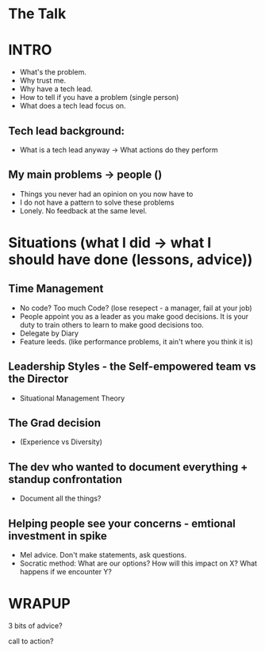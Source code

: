 The Talk
========

# INTRO
 * What's the problem. 
 * Why trust me. 
 * Why have a tech lead. 
 * How to tell if you have a problem (single person)
 * What does a tech lead focus on.

## Tech lead background: 
 * What is a tech lead anyway -> What actions do they perform

## My main problems -> people ()

* Things you never had an opinion on you now have to
* I do not have a pattern to solve these problems
* Lonely. No feedback at the same level.

# Situations (what I did -> what I should have done (lessons, advice))

## Time Management

* No code? Too much Code? (lose resepect - a manager, fail at your job)
* People appoint you as a leader as you make good decisions. It is your duty to train others to learn to make good decisions too.
* Delegate by Diary
* Feature leeds. (like performance problems, it ain't where you think it is)

## Leadership Styles - the Self-empowered team vs the Director

* Situational Management Theory

## The Grad decision 

* (Experience vs Diversity)

## The dev who wanted to document everything + standup confrontation

* Document all the things?

## Helping people see your concerns - emtional investment in spike
 
* Mel advice. Don't make statements, ask questions.
* Socratic method: What are our options? How will this impact on X? What happens if we encounter Y?

# WRAPUP

3 bits of advice?

call to action?